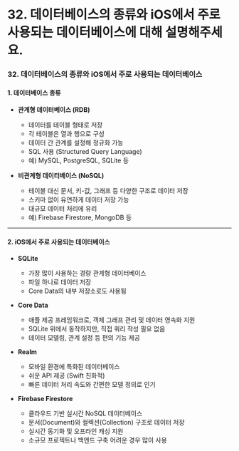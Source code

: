#  32. 데이터베이스의 종류와 iOS에서 주로 사용되는 데이터베이스에 대해 설명해주세요.

### 32. 데이터베이스의 종류와 iOS에서 주로 사용되는 데이터베이스

#### 1. 데이터베이스 종류

- **관계형 데이터베이스 (RDB)**  
    - 데이터를 테이블 형태로 저장  
    - 각 테이블은 열과 행으로 구성  
    - 데이터 간 관계를 설정해 정규화 가능  
    - SQL 사용 (Structured Query Language)  
    - 예) MySQL, PostgreSQL, SQLite 등

- **비관계형 데이터베이스 (NoSQL)**  
    - 테이블 대신 문서, 키-값, 그래프 등 다양한 구조로 데이터 저장  
    - 스키마 없이 유연하게 데이터 저장 가능  
    - 대규모 데이터 처리에 유리  
    - 예) Firebase Firestore, MongoDB 등

---

#### 2. iOS에서 주로 사용되는 데이터베이스

- **SQLite**  
    - 가장 많이 사용하는 경량 관계형 데이터베이스  
    - 파일 하나로 데이터 저장  
    - Core Data의 내부 저장소로도 사용됨  

- **Core Data**  
    - 애플 제공 프레임워크로, 객체 그래프 관리 및 데이터 영속화 지원  
    - SQLite 위에서 동작하지만, 직접 쿼리 작성 필요 없음  
    - 데이터 모델링, 관계 설정 등 편의 기능 제공  

- **Realm**  
    - 모바일 환경에 특화된 데이터베이스  
    - 쉬운 API 제공 (Swift 친화적)  
    - 빠른 데이터 처리 속도와 간편한 모델 정의로 인기  

- **Firebase Firestore**  
    - 클라우드 기반 실시간 NoSQL 데이터베이스  
    - 문서(Document)와 컬렉션(Collection) 구조로 데이터 저장  
    - 실시간 동기화 및 오프라인 캐싱 지원  
    - 소규모 프로젝트나 백엔드 구축 어려운 경우 많이 사용  
